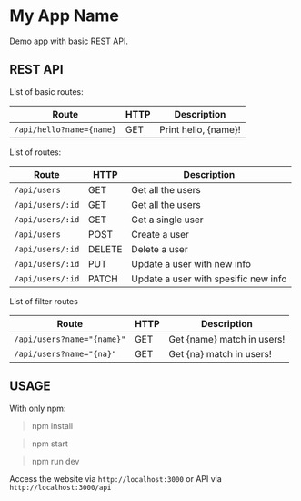 My App Name
============
Demo app with basic REST API.

REST API
-----------
List of basic routes:

Route | HTTP | Description
------------ | ------------- | ----------
`/api/hello?name={name}` | GET | Print hello, {name}!

List of routes:

| Route  |  HTTP |  Description |
| ------------ | ------------ | ------------ |
|  `/api/users` |GET  |  Get all the users |
|  `/api/users/:id` |  GET  |  Get all the users |
|  `/api/users/:id`  |  GET |  Get a single user  |
| `/api/users`  | POST  | Create a user  |
| `/api/users/:id`  |  DELETE  | Delete a user  |
| `/api/users/:id`   |   PUT   | Update a user with new info |
| `/api/users/:id`  |    PATCH   | Update a user with spesific new info |

List of filter routes

Route | HTTP | Description
------------ | ------------- | ----------
`/api/users?name="{name}"` | GET |Get {name} match in users!
`/api/users?name="{na}"` | GET | Get {na} match in users!

USAGE
-----

With only npm:

>npm install

>npm start

>npm run dev

Access the website via `http://localhost:3000`  or API via  `http://localhost:3000/api` 

 
  [1]: http://math.stackexchange.com/
  [2]: http://daringfireball.net/projects/markdown/syntax "Markdown"
  [3]: https://github.com/jmcmanus/pagedown-extra "Pagedown Extra"
  [4]: http://meta.math.stackexchange.com/questions/5020/mathjax-basic-tutorial-and-quick-reference
  [5]: https://code.google.com/p/google-code-prettify/
  [6]: http://highlightjs.org/
  [7]: http://bramp.github.io/js-sequence-diagrams/
  [8]: http://adrai.github.io/flowchart.js/
